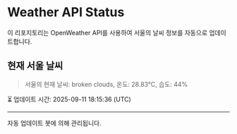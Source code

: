 
# Weather API Status

이 리포지토리는 OpenWeather API를 사용하여 서울의 날씨 정보를 자동으로 업데이트합니다.

## 현재 서울 날씨
> 서울의 현재 날씨: broken clouds, 온도: 28.83°C, 습도: 44%

⏳ 업데이트 시간: 2025-09-11 18:15:36 (UTC)

---
자동 업데이트 봇에 의해 관리됩니다.
